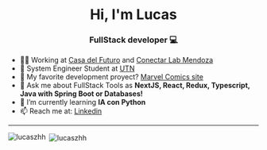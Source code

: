 
<h1 align="center">Hi, I'm Lucas</h1>
<h3 align="center">FullStack developer 💻</h3>

- 👨‍💻 Working at <a target="_blank" href="https://www.instagram.com/casadelfuturo.godoycruz/">Casa del Futuro</a> and <a target="_blank" href="https://www.instagram.com/conectarlabmendoza/">Conectar Lab Mendoza</a>
- 🥽 System Engineer Student at <a target="_blank" href="https://www4.frm.utn.edu.ar/">UTN</a>
- 🎐 My favorite development proyect? <a target="_blank" href="https://ctd-esp-fe3-final-five.vercel.app/">Marvel Comics site</a>
- 💬 Ask me about FullStack Tools as **NextJS, React, Redux, Typescript, Java with Spring Boot or Databases!**
- 🌱 I’m currently learning **IA con Python**
-  📫 Reach me at: <a target="_blank" href="https://www.linkedin.com/in/lucas-zarandon/" >Linkedin</a>

<hr/>


<p><img align="left" src="https://github-readme-stats.vercel.app/api?username=lucaszhh&show_icons=true&locale=en" alt="lucaszhh" /></p>
<p>&nbsp;<img align="center" src="https://github-readme-stats.vercel.app/api/top-langs?username=lucaszhh&show_icons=true&locale=en&layout=compact" alt="lucaszhh" /></p>


